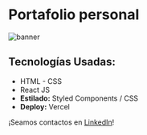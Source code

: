 # Portafolio personal 
<img src="https://i.ibb.co/GvrNVRH/Banner.png" alt='banner'>

## Tecnologías Usadas:
- HTML - CSS
- React JS 
- **Estilado:** Styled Components / CSS
- **Deploy:** Vercel

¡Seamos contactos en [LinkedIn](https://www.linkedin.com/in/isis-aguilar/)!
